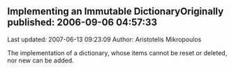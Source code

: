 ## Implementing an Immutable DictionaryOriginally published: 2006-09-06 04:57:33 
Last updated: 2007-06-13 09:23:09 
Author: Aristotelis Mikropoulos 
 
The implementation of a dictionary, whose items cannot be reset or deleted, nor new can be added.